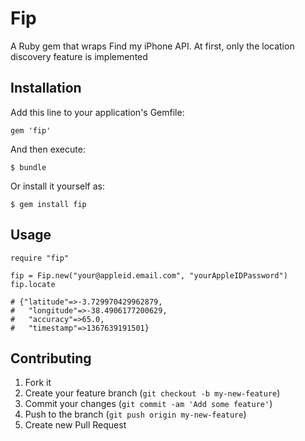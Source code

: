 # Fip

A Ruby gem that wraps Find my iPhone API. At first, only the location discovery feature is implemented

## Installation

Add this line to your application's Gemfile:

    gem 'fip'

And then execute:

    $ bundle

Or install it yourself as:

    $ gem install fip

## Usage

    require "fip"

    fip = Fip.new("your@appleid.email.com", "yourAppleIDPassword")
    fip.locate

    # {"latitude"=>-3.729970429962879, 
    #   "longitude"=>-38.4906177200629, 
    #   "accuracy"=>65.0, 
    #   "timestamp"=>1367639191501}

## Contributing

1. Fork it
2. Create your feature branch (`git checkout -b my-new-feature`)
3. Commit your changes (`git commit -am 'Add some feature'`)
4. Push to the branch (`git push origin my-new-feature`)
5. Create new Pull Request
